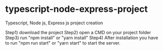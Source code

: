 # typescript-node-express-project
Typescript, Node js, Express js project creation

Step1) download the project
Step2) open a CMD on your project folder
Step3) run "npm install" or "yarn install"
Step4) After installation you have to run "npm run start" or "yarn start" to start the server.
